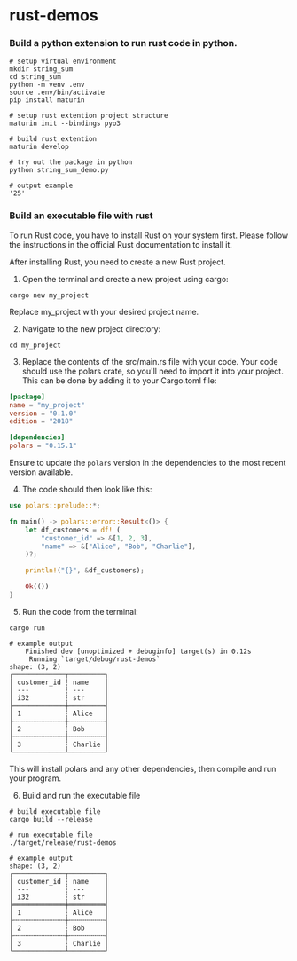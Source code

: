 # rust-demos

### Build a python extension to run rust code in python.

```shell
# setup virtual environment
mkdir string_sum
cd string_sum
python -m venv .env
source .env/bin/activate
pip install maturin

# setup rust extention project structure
maturin init --bindings pyo3

# build rust extention
maturin develop

# try out the package in python
python string_sum_demo.py

# output example
'25'
```

### Build an executable file with rust

To run Rust code, you have to install Rust on your system first. Please follow the instructions in the official Rust documentation to install it.

After installing Rust, you need to create a new Rust project.

1.	Open the terminal and create a new project using cargo:

```shell
cargo new my_project
```

Replace ﻿my_project with your desired project name.

2.	Navigate to the new project directory:

```shell
cd my_project
```

3.	Replace the contents of the ﻿src/main.rs file with your code. Your code should use the ﻿polars crate, so you'll need to import it into your project. This can be done by adding it to your ﻿Cargo.toml file:

```toml
[package]
name = "my_project"
version = "0.1.0"
edition = "2018"

[dependencies]
polars = "0.15.1"
```

Ensure to update the `polars` version in the dependencies to the most recent version available.

4.	The code should then look like this:

```rust
use polars::prelude::*;

fn main() -> polars::error::Result<()> {
    let df_customers = df! (
        "customer_id" => &[1, 2, 3],
        "name" => &["Alice", "Bob", "Charlie"],
    )?;

    println!("{}", &df_customers);

    Ok(())
}
```

5.	Run the code from the terminal:

```shell
cargo run

# example output
    Finished dev [unoptimized + debuginfo] target(s) in 0.12s
     Running `target/debug/rust-demos`
shape: (3, 2)
┌─────────────┬─────────┐
│ customer_id ┆ name    │
│ ---         ┆ ---     │
│ i32         ┆ str     │
╞═════════════╪═════════╡
│ 1           ┆ Alice   │
├╌╌╌╌╌╌╌╌╌╌╌╌╌┼╌╌╌╌╌╌╌╌╌┤
│ 2           ┆ Bob     │
├╌╌╌╌╌╌╌╌╌╌╌╌╌┼╌╌╌╌╌╌╌╌╌┤
│ 3           ┆ Charlie │
└─────────────┴─────────┘
```

This will install polars and any other dependencies, then compile and run your program.

6. Build and run the executable file

```shell
# build executable file
cargo build --release

# run executable file
./target/release/rust-demos 

# example output
shape: (3, 2)
┌─────────────┬─────────┐
│ customer_id ┆ name    │
│ ---         ┆ ---     │
│ i32         ┆ str     │
╞═════════════╪═════════╡
│ 1           ┆ Alice   │
├╌╌╌╌╌╌╌╌╌╌╌╌╌┼╌╌╌╌╌╌╌╌╌┤
│ 2           ┆ Bob     │
├╌╌╌╌╌╌╌╌╌╌╌╌╌┼╌╌╌╌╌╌╌╌╌┤
│ 3           ┆ Charlie │
└─────────────┴─────────┘
```
